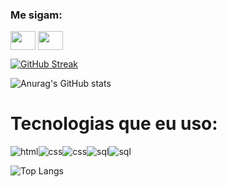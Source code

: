 




<!--
**Arthurvini17/Arthurvini17** is a ✨ _special_ ✨ repository because its `README.md` (this file) appears on your GitHub profile.

Here are some ideas to get you started:

- 🔭 I’m currently working on ...
- 🌱 I’m currently learning ...
- 👯 I’m looking to collaborate on ...
- 🤔 I’m looking for help with ...
- 💬 Ask me about ...
- 📫 How to reach me: ...
- 😄 Pronouns: ...
- ⚡ Fun fact: ...
-->


<h3 align="left">Me sigam:</h3>
<p align="left">

<a href="https://www.linkedin.com/in/arthur-vinicius-b22202270/" target="blank"><img align="center" src="https://cdn.jsdelivr.net/npm/simple-icons@3.0.1/icons/linkedin.svg" alt="" height="30" width="40" /></a>
<a href="https://www.instagram.com/_viniciusxs/" target="blank"><img align="center" src="https://cdn.jsdelivr.net/npm/simple-icons@3.0.1/icons/instagram.svg" alt="" height="30" width="40" /></a>
</p>

[![GitHub Streak](https://github-readme-streak-stats.herokuapp.com?user=Arthurvini17&theme=dark&hide_border=true&locale=pt_BR)](https://git.io/streak-stats)


![Anurag's GitHub stats](https://github-readme-stats.vercel.app/api?username=Arthurvini17&show_icons=true&theme=dracula)


<h1> Tecnologias que eu uso: </h1>

<div style="display: inline-flex">
<img align="center" alt="html" src="https://img.shields.io/badge/HTML-239120?style=for-the-badge&logo=html5&logoColor=white"/>

<img align="center" alt="css" src="https://img.shields.io/badge/CSS3-1572B6?style=for-the-badge&logo=css3&logoColor=white"/>


<img align="center" alt="css" src="https://img.shields.io/badge/PHP-777BB4?style=for-the-badge&logo=php&logoColor=white"/>

<img align="center" alt="sql" src="https://img.shields.io/badge/MySQL-00000F?style=for-the-badge&logo=mysql&logoColor=white"/>

<img align="center" alt="sql" src="https://img.shields.io/badge/MySQL-005C84?style=for-the-badge&logo=mysql&logoColor=white"/>

<img align="center" alt="" src="https://img.shields.io/badge/Visual_Studio-5C2D91?style=for-the-badge&logo=visual%20studio&logoColor=white"/>
<img align="center" alt="" src="https://img.shields.io/badge/GIT-E44C30?style=for-the-badge&logo=git&logoColor=whit"/>
<img align="center" alt="" src="https://img.shields.io/badge/Brave-FF1B2D?style=for-the-badge&logo=Brave&logoColor=white"/>

</div>



![Top Langs](https://github-readme-stats.vercel.app/api/top-langs/?username=Arthurvini17&hide=javascript,html)




